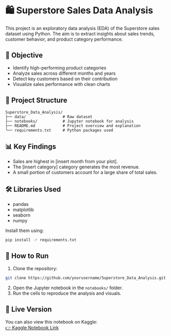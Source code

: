 # 🛍️ Superstore Sales Data Analysis

This project is an exploratory data analysis (EDA) of the Superstore sales dataset using Python. The aim is to extract insights about sales trends, customer behavior, and product category performance.

## 📌 Objective

- Identify high-performing product categories
- Analyze sales across different months and years
- Detect key customers based on their contribution
- Visualize sales performance with clean charts

## 📁 Project Structure

```
Superstore_Data_Analysis/
├── data/                # Raw dataset
├── notebooks/           # Jupyter notebook for analysis
├── README.md            # Project overview and explanation
└── requirements.txt     # Python packages used
```

## 📊 Key Findings

- Sales are highest in [insert month from your plot].
- The [insert category] category generates the most revenue.
- A small portion of customers account for a large share of total sales.

## 🛠️ Libraries Used

- pandas
- matplotlib
- seaborn
- numpy

Install them using:

```bash
pip install -r requirements.txt
```

## 🚀 How to Run

1. Clone the repository:
```bash
git clone https://github.com/yourusername/Superstore_Data_Analysis.git
```
2. Open the Jupyter notebook in the `notebooks/` folder.
3. Run the cells to reproduce the analysis and visuals.

## 🚀 Live Version
You can also view this notebook on Kaggle:  
[👉 Kaggle Notebook Link](https://www.kaggle.com/code/sanemcoskun/exploratory-data-analysis-on-superstore-dataset)
